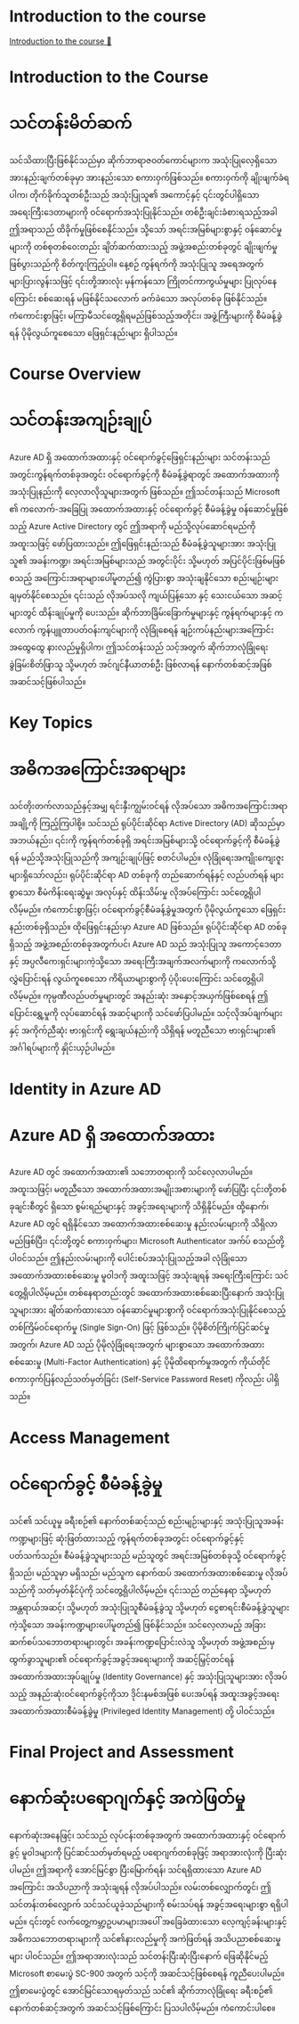 # Introduction to the course

[Introduction to the course 🔗](https://www.coursera.org/learn/cybersecurity-identity-and-access-solutions-with-azure-ad/lecture/wWihA/introduction-to-the-course)

# Introduction to the Course

# သင်တန်းမိတ်ဆက်

သင်သိထားပြီးဖြစ်နိုင်သည်မှာ ဆိုက်ဘာရာဇဝတ်ကောင်များက အသုံးပြုလေ့ရှိသော အားနည်းချက်တစ်ခုမှာ အားနည်းသော စကားဝှက်ဖြစ်သည်။ စကားဝှက်ကို ချိုးဖျက်ခံရပါက၊ တိုက်ခိုက်သူတစ်ဦးသည် အသုံးပြုသူ၏ အကောင့်နှင့် ၎င်းတွင်ပါရှိသော အရေးကြီးဒေတာများကို ဝင်ရောက်အသုံးပြုနိုင်သည်။ တစ်ဦးချင်းခံစားရသည့်အခါ ဤအရာသည် ထိခိုက်မှုဖြစ်စေနိုင်သည်။ သို့သော် အရင်းအမြစ်များစွာနှင့် ဝန်ဆောင်မှုများကို တစ်စုတစ်ဝေးတည်း ချိတ်ဆက်ထားသည့် အဖွဲ့အစည်းတစ်ခုတွင် ချိုးဖျက်မှုဖြစ်ပွားသည်ကို စိတ်ကူးကြည့်ပါ။ နေ့စဉ် ကွန်ရက်ကို အသုံးပြုသူ အရေအတွက် များပြားလွန်းသဖြင့် ၎င်းတို့အားလုံး မှန်ကန်သော ကြိုတင်ကာကွယ်မှုများ ပြုလုပ်နေကြောင်း စစ်ဆေးရန် မဖြစ်နိုင်သလောက် ခက်ခဲသော အလုပ်တစ်ခု ဖြစ်နိုင်သည်။ ကံကောင်းစွာဖြင့်၊ မကြာမီသင်တွေ့ရှိရမည်ဖြစ်သည့်အတိုင်း၊ အဖွဲ့ကြီးများကို စီမံခန့်ခွဲရန် ပိုမိုလွယ်ကူစေသော ဖြေရှင်းနည်းများ ရှိပါသည်။

# Course Overview

# သင်တန်းအကျဉ်းချုပ်

Azure AD ရှိ အထောက်အထားနှင့် ဝင်ရောက်ခွင့်ဖြေရှင်းနည်းများ သင်တန်းသည် အတွင်းကွန်ရက်တစ်ခုအတွင်း ဝင်ရောက်ခွင့်ကို စီမံခန့်ခွဲရာတွင် အထောက်အထားကို အသုံးပြုနည်းကို လေ့လာလိုသူများအတွက် ဖြစ်သည်။ ဤသင်တန်းသည် Microsoft ၏ ကလောက်-အခြေပြု အထောက်အထားနှင့် ဝင်ရောက်ခွင့် စီမံခန့်ခွဲမှု ဝန်ဆောင်မှုဖြစ်သည့် Azure Active Directory တွင် ဤအရာကို မည်သို့လုပ်ဆောင်ရမည်ကို အထူးသဖြင့် ဖော်ပြထားသည်။ ဤဖြေရှင်းနည်းသည် စီမံခန့်ခွဲသူများအား အသုံးပြုသူ၏ အခန်းကဏ္ဍ၊ အရင်းအမြစ်များသည် အတွင်းပိုင်း သို့မဟုတ် အပြင်ပိုင်းဖြစ်မဖြစ်စသည့် အကြောင်းအရာများပေါ်မူတည်၍ ကွဲပြားစွာ အသုံးချနိုင်သော စည်းမျဉ်းများ ချမှတ်နိုင်စေသည်။ ၎င်းသည် လိုအပ်သလို ကျယ်ပြန့်သော နှင့် သေးငယ်သော အဆင့်များတွင် ထိန်းချုပ်မှုကို ပေးသည်။ ဆိုက်ဘာခြိမ်းခြောက်မှုများနှင့် ကွန်ရက်များနှင့် ကလောက် ကွန်ပျူတာပတ်ဝန်းကျင်များကို လုံခြုံစေရန် ချဉ်းကပ်နည်းများအကြောင်း အထွေထွေ နားလည်မှုရှိပါက၊ ဤသင်တန်းသည် သင့်အတွက် ဆိုက်ဘာလုံခြုံရေး ခွဲခြမ်းစိတ်ဖြာသူ သို့မဟုတ် အင်ဂျင်နီယာတစ်ဦး ဖြစ်လာရန် နောက်တစ်ဆင့်အဖြစ် အဆင်သင့်ဖြစ်ပါသည်။

# Key Topics

# အဓိကအကြောင်းအရာများ

သင်တိုးတက်လာသည်နှင့်အမျှ ရင်းနှီးကျွမ်းဝင်ရန် လိုအပ်သော အဓိကအကြောင်းအရာအချို့ကို ကြည့်ကြပါစို့။ သင်သည် ရုပ်ပိုင်းဆိုင်ရာ Active Directory (AD) ဆိုသည်မှာ အဘယ်နည်း၊ ၎င်းကို ကွန်ရက်တစ်ခုရှိ အရင်းအမြစ်များသို့ ဝင်ရောက်ခွင့်ကို စီမံခန့်ခွဲရန် မည်သို့အသုံးပြုသည်ကို အကျဉ်းချုပ်ဖြင့် စတင်ပါမည်။ လုံခြုံရေးအကျိုးကျေးဇူးများရှိသော်လည်း၊ ရုပ်ပိုင်းဆိုင်ရာ AD တစ်ခုကို တည်ဆောက်ရန်နှင့် လည်ပတ်ရန် များစွာသော စီမံကိန်းရေးဆွဲမှု၊ အလုပ်နှင့် ထိန်းသိမ်းမှု လိုအပ်ကြောင်း သင်တွေ့ရှိပါလိမ့်မည်။ ကံကောင်းစွာဖြင့်၊ ဝင်ရောက်ခွင့်စီမံခန့်ခွဲမှုအတွက် ပိုမိုလွယ်ကူသော ဖြေရှင်းနည်းတစ်ခုရှိသည်။ ထိုဖြေရှင်းနည်းမှာ Azure AD ဖြစ်သည်။ ရုပ်ပိုင်းဆိုင်ရာ AD တစ်ခုရှိသည့် အဖွဲ့အစည်းတစ်ခုအတွက်ပင်၊ Azure AD သည် အသုံးပြုသူ အကောင့်ဒေတာနှင့် အပ္ပလီကေးရှင်းများကဲ့သို့သော အရေးကြီးအချက်အလက်များကို ကလောက်သို့ လွှဲပြောင်းရန် လွယ်ကူစေသော ကိရိယာများစွာကို ပံ့ပိုးပေးကြောင်း သင်တွေ့ရှိပါလိမ့်မည်။ ကုမ္ပဏီလည်ပတ်မှုများတွင် အနည်းဆုံး အနှောင့်အယှက်ဖြစ်စေရန် ဤပြောင်းရွှေ့မှုကို လုပ်ဆောင်ရန် အဆင့်များကို သင်ဖော်ပြပါမည်။ သင့်လိုအပ်ချက်များနှင့် အကိုက်ညီဆုံး ဗားရှင်းကို ရွေးချယ်နည်းကို သိရှိရန် မတူညီသော ဗားရှင်းများ၏ အင်္ဂါရပ်များကို နှိုင်းယှဉ်ပါမည်။

# Identity in Azure AD

# Azure AD ရှိ အထောက်အထား

Azure AD တွင် အထောက်အထား၏ သဘောတရားကို သင်လေ့လာပါမည်။ အထူးသဖြင့်၊ မတူညီသော အထောက်အထားအမျိုးအစားများကို ဖော်ပြပြီး ၎င်းတို့တစ်ခုချင်းစီတွင် ရှိသော စွမ်းရည်များနှင့် အခွင့်အရေးများကို သိရှိနိုင်မည်။ ထို့နောက်၊ Azure AD တွင် ရရှိနိုင်သော အထောက်အထားစစ်ဆေးမှု နည်းလမ်းများကို သိရှိလာမည်ဖြစ်ပြီး၊ ၎င်းတို့တွင် စကားဝှက်များ၊ Microsoft Authenticator အက်ပ် စသည်တို့ ပါဝင်သည်။ ဤနည်းလမ်းများကို ပေါင်းစပ်အသုံးပြုသည့်အခါ လုံခြုံသော အထောက်အထားစစ်ဆေးမှု မူဝါဒကို အထူးသဖြင့် အသုံးချရန် အရေးကြီးကြောင်း သင်တွေ့ရှိပါလိမ့်မည်။ တစ်နေရာတည်းတွင် အထောက်အထားစစ်ဆေးပြီးနောက် အသုံးပြုသူများအား ချိတ်ဆက်ထားသော ဝန်ဆောင်မှုများစွာကို ဝင်ရောက်အသုံးပြုနိုင်စေသည့် တစ်ကြိမ်ဝင်ရောက်မှု (Single Sign-On) ဖြင့် ဖြစ်သည်။ ပိုမိုစိတ်ကြိုက်ပြင်ဆင်မှုအတွက်၊ Azure AD သည် ပိုမိုလုံခြုံရေးအတွက် များစွာသော အထောက်အထားစစ်ဆေးမှု (Multi-Factor Authentication) နှင့် ပိုမိုထိရောက်မှုအတွက် ကိုယ်တိုင်စကားဝှက်ပြန်လည်သတ်မှတ်ခြင်း (Self-Service Password Reset) ကိုလည်း ပါရှိသည်။

# Access Management

# ဝင်ရောက်ခွင့် စီမံခန့်ခွဲမှု

သင်၏ သင်ယူမှု ခရီးစဉ်၏ နောက်တစ်ဆင့်သည် စည်းမျဉ်းများနှင့် အသုံးပြုသူအခန်းကဏ္ဍများဖြင့် ဆုံးဖြတ်ထားသည့် ကွန်ရက်တစ်ခုအတွင်း ဝင်ရောက်ခွင့်နှင့် ပတ်သက်သည်။ စီမံခန့်ခွဲသူများသည် မည်သူတွင် အရင်းအမြစ်တစ်ခုသို့ ဝင်ရောက်ခွင့်ရှိသည်၊ မည်သူမှာ မရှိသည်၊ မည်သူက နောက်ထပ် အထောက်အထားစစ်ဆေးမှု လိုအပ်သည်ကို သတ်မှတ်နိုင်ပုံကို သင်တွေ့ရှိပါလိမ့်မည်။ ၎င်းသည် တည်နေရာ သို့မဟုတ် အန္တရာယ်အဆင့်၊ သို့မဟုတ် အသုံးပြုသူစီမံခန့်ခွဲသူ သို့မဟုတ် ငွေစာရင်းစီမံခန့်ခွဲသူများကဲ့သို့သော အခန်းကဏ္ဍများပေါ်မူတည်၍ ဖြစ်နိုင်သည်။ သင်လေ့လာမည့် အခြားဆက်စပ်သဘောတရားများတွင်၊ အခန်းကဏ္ဍပြောင်းလဲသူ သို့မဟုတ် အဖွဲ့အစည်းမှ ထွက်ခွာသူများ၏ ဝင်ရောက်ခွင့်အခွင့်အရေးများကို အဆင့်မြှင့်တင်ရန် အထောက်အထားအုပ်ချုပ်မှု (Identity Governance) နှင့် အသုံးပြုသူများအား လိုအပ်သည့် အနည်းဆုံးဝင်ရောက်ခွင့်ကိုသာ ဒိုင်းနမစ်အဖြစ် ပေးအပ်ရန် အထူးအခွင့်အရေး အထောက်အထားစီမံခန့်ခွဲမှု (Privileged Identity Management) တို့ ပါဝင်သည်။

# Final Project and Assessment

# နောက်ဆုံးပရောဂျက်နှင့် အကဲဖြတ်မှု

နောက်ဆုံးအနေဖြင့်၊ သင်သည် လုပ်ငန်းတစ်ခုအတွက် အထောက်အထားနှင့် ဝင်ရောက်ခွင့် မူဝါဒများကို ပြင်ဆင်သတ်မှတ်ရမည့် ပရောဂျက်တစ်ခုဖြင့် အရာအားလုံးကို ပြီးဆုံးပါမည်။ ဤအရာကို အောင်မြင်စွာ ပြီးမြောက်ရန်၊ သင်ရရှိထားသော Azure AD အကြောင်း အသိပညာကို အသုံးချရန် လိုအပ်ပါသည်။ လမ်းတစ်လျှောက်တွင်၊ ဤသင်တန်းတစ်လျှောက် သင်သင်ယူခဲ့သည်များကို စမ်းသပ်ရန် အခွင့်အရေးများစွာ ရရှိပါမည်။ ၎င်းတွင် လက်တွေ့ကမ္ဘာ့ဥပမာများအပေါ် အခြေခံထားသော လေ့ကျင့်ခန်းများနှင့် အဓိကသဘောတရားများကို သင်၏နားလည်မှုကို အကဲဖြတ်ရန် အသိပညာစစ်ဆေးမှုများ ပါဝင်သည်။ ဤအရာအားလုံးသည် သင်တန်းပြီးဆုံးပြီးနောက် ဖြေဆိုနိုင်မည့် Microsoft စာမေးပွဲ SC-900 အတွက် သင့်ကို အဆင်သင့်ဖြစ်စေရန် ကူညီပေးပါမည်။ ဤစာမေးပွဲတွင် အောင်မြင်သောရမှတ်သည် သင်၏ ဆိုက်ဘာလုံခြုံရေး ခရီးစဉ်၏ နောက်တစ်ဆင့်အတွက် အဆင်သင့်ဖြစ်ကြောင်း ပြသပါလိမ့်မည်။ ကံကောင်းပါစေ။
